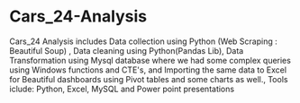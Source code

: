 # Cars_24-Analysis
Cars_24 Analysis includes Data collection using Python (Web Scraping : Beautiful Soup) , Data cleaning using Python(Pandas Lib), Data Transformation using Mysql database where we had some complex queries using Windows functions and CTE's, and Importing the same data to Excel for Beautiful dashboards using Pivot tables and some charts as well.,
Tools iclude: Python, Excel, MySQL and Power point presentations 
